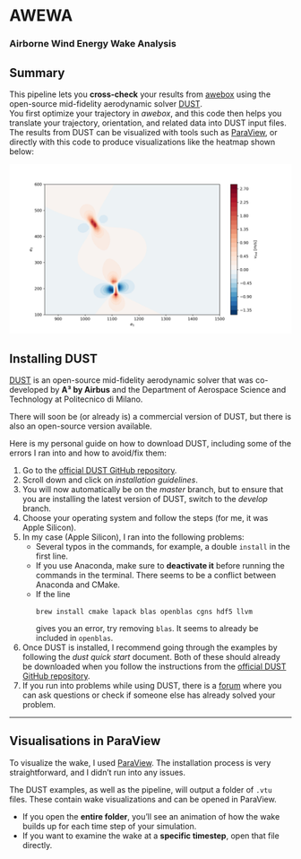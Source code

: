 # AWEWA
### Airborne Wind Energy Wake Analysis

## Summary

This pipeline lets you **cross-check** your results from [awebox](https://github.com/awebox/awebox) using the open-source mid-fidelity aerodynamic solver [DUST](https://www.dust.polimi.it/).  
You first optimize your trajectory in *awebox*, and this code then helps you translate your trajectory, orientation, and related data into DUST input files.  
The results from DUST can be visualized with tools such as [ParaView](https://www.paraview.org/download/), or directly with this code to produce visualizations like the heatmap shown below:


![Wake evolution](assets/wake_evolution.gif)

## Installing DUST

[DUST](https://www.dust.polimi.it/) is an open-source mid-fidelity aerodynamic solver that was co-developed by **A³ by Airbus** and the Department of Aerospace Science and Technology at Politecnico di Milano.  

There will soon be (or already is) a commercial version of DUST, but there is also an open-source version available.  

Here is my personal guide on how to download DUST, including some of the errors I ran into and how to avoid/fix them:

1. Go to the [official DUST GitHub repository](https://public.gitlab.polimi.it/DAER/dust).
2. Scroll down and click on *installation guidelines*.
3. You will now automatically be on the *master* branch, but to ensure that you are installing the latest version of DUST, switch to the *develop* branch.
4. Choose your operating system and follow the steps (for me, it was Apple Silicon).
5. In my case (Apple Silicon), I ran into the following problems:
   - Several typos in the commands, for example, a double `install` in the first line.  
   - If you use Anaconda, make sure to **deactivate it** before running the commands in the terminal. There seems to be a conflict between Anaconda and CMake.  
   - If the line  
     ```
     brew install cmake lapack blas openblas cgns hdf5 llvm
     ```  
     gives you an error, try removing `blas`. It seems to already be included in `openblas`.
6. Once DUST is installed, I recommend going through the examples by following the *dust quick start* document. Both of these should already be downloaded when you follow the instructions from the [official DUST GitHub repository](https://public.gitlab.polimi.it/DAER/dust).
7. If you run into problems while using DUST, there is a [forum](https://public.gitlab.polimi.it/DAER/dust/-/issues) where you can ask questions or check if someone else has already solved your problem.

---

## Visualisations in ParaView

To visualize the wake, I used [ParaView](https://www.paraview.org/download/). The installation process is very straightforward, and I didn’t run into any issues.  

The DUST examples, as well as the pipeline, will output a folder of `.vtu` files. These contain wake visualizations and can be opened in ParaView.  

- If you open the **entire folder**, you’ll see an animation of how the wake builds up for each time step of your simulation.  
- If you want to examine the wake at a **specific timestep**, open that file directly.
